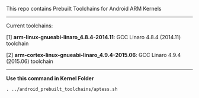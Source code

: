 This repo contains Prebuilt Toolchains for Android ARM Kernels

-----------------------------------------

Current toolchains:

[1] **arm-linux-gnueabi-linaro_4.8.4-2014.11**: GCC Linaro 4.8.4 (2014.11) toolchain

[2] **arm-cortex-linux-gnueabi-linaro_4.9.4-2015.06**: GCC Linaro 4.9.4 (2015.06) toolchain

-----------------------------------------

**Use this command in Kernel Folder**
```
. ../android_prebuilt_toolchains/aptess.sh
```
